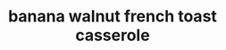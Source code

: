 ---
servings:
notes:
directions: |-
  * In a medium bowl combine 1 1/2 cups brown sugar, melted butter, and maple syrup
  * Gently fold in bananas and walnuts
  * Spread into the bottom of a 9 x 13 baking dish that has been sprayed with non stick spray
  * Place one layer of bread on top
  * In a smaller bowl, combine 1/2 cup brown sugar and 1/2 teaspoon cinnamon
  * Sprinkle half of this mixture over the bread
  * Add another layer of bread and then the rest of the brown sugar/cinnamon mixture on top
  * Whisk together eggs and milk
  * Pour evenly over casserole, cover tightly with foil and refrigerate for one hour (overnight is best)
  * Remove foil and bake at 325 for 40 – 45 minutes or until casserole is set in the center
  * Allow casserole to sit 10 minutes before slicing and serving
ingredients: |-
  * 2 cups brown sugar, divided
  * 1/2 – 3/4 french bread loaf, sliced
  * 1/2 cup butter, melted
  * 1/4 cup maple syrup
  * 3 bananas sliced
  * 1/2 cup walnuts chopped
  * 1/2 teaspoon cinnamon
  * 6 eggs
  * 1 1/2 cups milk
  * 1 teaspoon vanilla
rating:
ease: easy
category: breakfast
subcategory: ['casserole']
href: 'https://www.mostlyhomemademom.com/banana-walnut-french-toast-casserole/'
totalTime:
cookTime:
prepTime:
title: banana walnut french toast casserole
path: /banana-walnut-french-toast-casserole
---